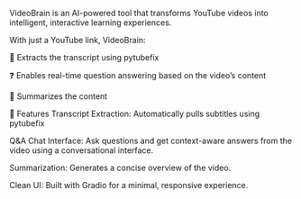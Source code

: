 VideoBrain is an AI-powered tool that transforms YouTube videos into intelligent, interactive learning experiences.

With just a YouTube link, VideoBrain:

🎯 Extracts the transcript using pytubefix

❓ Enables real-time question answering based on the video’s content

📝 Summarizes the content



🚀 Features
Transcript Extraction: Automatically pulls subtitles using pytubefix

Q&A Chat Interface: Ask questions and get context-aware answers from the video using a conversational interface.

Summarization: Generates a concise overview of the video.

Clean UI: Built with Gradio for a minimal, responsive experience.

